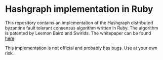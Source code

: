 # Hashgraph implementation in Ruby

This repository contains an implementation of the Hashgraph distributed byzantine fault tolerant consensus algorithm written in Ruby.
The algorithm is patented by Leemon Baird and Swirlds. The whitepaper can be found [here](http://www.swirlds.com/downloads/SWIRLDS-TR-2016-01.pdf).

This implementation is not official and probably has bugs. Use at your own risk.